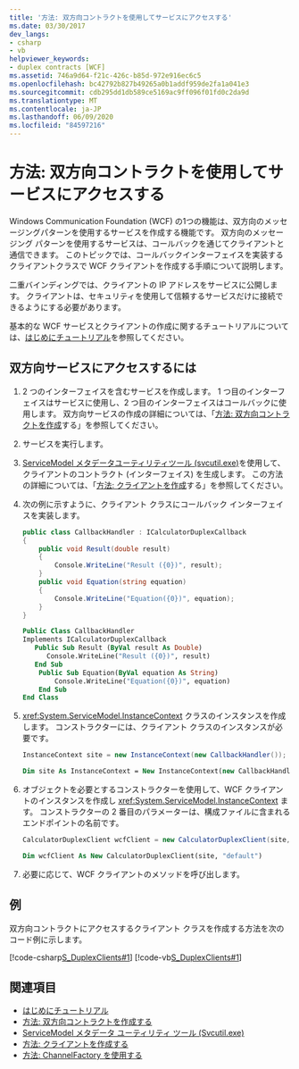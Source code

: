 ```yaml
---
title: '方法: 双方向コントラクトを使用してサービスにアクセスする'
ms.date: 03/30/2017
dev_langs:
- csharp
- vb
helpviewer_keywords:
- duplex contracts [WCF]
ms.assetid: 746a9d64-f21c-426c-b85d-972e916ec6c5
ms.openlocfilehash: bc42792b827b49265a0b1addf959de2fa1a041e3
ms.sourcegitcommit: cdb295dd1db589ce5169ac9ff096f01fd0c2da9d
ms.translationtype: MT
ms.contentlocale: ja-JP
ms.lasthandoff: 06/09/2020
ms.locfileid: "84597216"
---
```

# <a name="how-to-access-services-with-a-duplex-contract"></a>方法: 双方向コントラクトを使用してサービスにアクセスする

Windows Communication Foundation (WCF) の1つの機能は、双方向のメッセージングパターンを使用するサービスを作成する機能です。 双方向のメッセージング パターンを使用するサービスは、コールバックを通じてクライアントと通信できます。 このトピックでは、コールバックインターフェイスを実装するクライアントクラスで WCF クライアントを作成する手順について説明します。

二重バインディングでは、クライアントの IP アドレスをサービスに公開します。 クライアントは、セキュリティを使用して信頼するサービスだけに接続できるようにする必要があります。

基本的な WCF サービスとクライアントの作成に関するチュートリアルについては、[はじめにチュートリアル](../getting-started-tutorial.md)を参照してください。

## <a name="to-access-a-duplex-service"></a>双方向サービスにアクセスするには

1. 2 つのインターフェイスを含むサービスを作成します。 1 つ目のインターフェイスはサービスに使用し、2 つ目のインターフェイスはコールバックに使用します。 双方向サービスの作成の詳細については、「[方法: 双方向コントラクトを作成](how-to-create-a-duplex-contract.md)する」を参照してください。

2. サービスを実行します。

3. [ServiceModel メタデータユーティリティツール (svcutil.exe)](../servicemodel-metadata-utility-tool-svcutil-exe.md)を使用して、クライアントのコントラクト (インターフェイス) を生成します。 この方法の詳細については、「[方法: クライアントを作成](../how-to-create-a-wcf-client.md)する」を参照してください。

4. 次の例に示すように、クライアント クラスにコールバック インターフェイスを実装します。

    ```csharp
    public class CallbackHandler : ICalculatorDuplexCallback
    {
        public void Result(double result)
        {
            Console.WriteLine("Result ({0})", result);
        }
        public void Equation(string equation)
        {
            Console.WriteLine("Equation({0})", equation);
        }
    }
    ```

    ```vb
    Public Class CallbackHandler
    Implements ICalculatorDuplexCallback
       Public Sub Result (ByVal result As Double)
          Console.WriteLine("Result ({0})", result)
       End Sub
        Public Sub Equation(ByVal equation As String)
            Console.WriteLine("Equation({0})", equation)
        End Sub
    End Class
    ```

5. <xref:System.ServiceModel.InstanceContext> クラスのインスタンスを作成します。 コンストラクターには、クライアント クラスのインスタンスが必要です。

    ```csharp
    InstanceContext site = new InstanceContext(new CallbackHandler());
    ```

    ```vb
    Dim site As InstanceContext = New InstanceContext(new CallbackHandler())
    ```

6. オブジェクトを必要とするコンストラクターを使用して、WCF クライアントのインスタンスを作成し <xref:System.ServiceModel.InstanceContext> ます。 コンストラクターの 2 番目のパラメーターは、構成ファイルに含まれるエンドポイントの名前です。

    ```csharp
    CalculatorDuplexClient wcfClient = new CalculatorDuplexClient(site, "default");
    ```

    ```vb
    Dim wcfClient As New CalculatorDuplexClient(site, "default")
    ```

7. 必要に応じて、WCF クライアントのメソッドを呼び出します。

## <a name="example"></a>例

双方向コントラクトにアクセスするクライアント クラスを作成する方法を次のコード例に示します。

[!code-csharp[S_DuplexClients#1](../../../../samples/snippets/csharp/VS_Snippets_CFX/s_duplexclients/cs/client.cs#1)]
[!code-vb[S_DuplexClients#1](../../../../samples/snippets/visualbasic/VS_Snippets_CFX/s_duplexclients/vb/client.vb#1)]

## <a name="see-also"></a>関連項目

- [はじめにチュートリアル](../getting-started-tutorial.md)
- [方法: 双方向コントラクトを作成する](how-to-create-a-duplex-contract.md)
- [ServiceModel メタデータ ユーティリティ ツール (Svcutil.exe)](../servicemodel-metadata-utility-tool-svcutil-exe.md)
- [方法: クライアントを作成する](../how-to-create-a-wcf-client.md)
- [方法: ChannelFactory を使用する](how-to-use-the-channelfactory.md)
